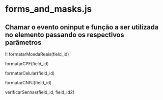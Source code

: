 # forms_and_masks.js

## Chamar o evento oninput e função a ser utilizada no elemento passando os respectivos parâmetros

  !! formatarMoedaReais(field_id)
  
  formatarCPF(field_id)
  
  formatarCelular(field_id)
  
  formatarCNPJ(field_id)
  
  verificarSenhas(field_id, field_id2)

